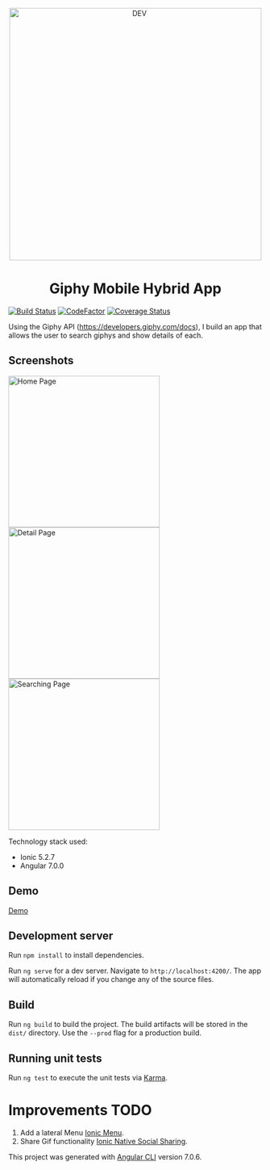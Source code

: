 <div align="center">
  <br>
  <img alt="DEV" src="https://blog.phonehouse.es/wp-content/uploads/2018/01/giphy-1-1.gif" width="500px">
  <h1>Giphy Mobile Hybrid App</h1>
</div>

[![Build Status](https://travis-ci.com/anreig/ionicgiphy.svg?branch=master)](https://travis-ci.com/anreig/ionicgiphy)
[![CodeFactor](https://www.codefactor.io/repository/github/anreig/ionicgiphy/badge)](https://www.codefactor.io/repository/github/anreig/ionicgiphy)
[![Coverage Status](https://coveralls.io/repos/github/anreig/ionicgiphy/badge.svg?branch=master)](https://coveralls.io/github/anreig/ionicgiphy?branch=coveralls)


Using the Giphy API (https://developers.giphy.com/docs), I build an app
that allows the user to search giphys and show details of each.


## Screenshots
<img src="https://i.ibb.co/8Mmq2gK/img1.png"  height="300px" alt="Home Page" border="0">
<img src="https://i.ibb.co/803B006/img2.png"  height="300px" alt="Detail Page" border="0">
<img src="https://i.ibb.co/nPyHJnx/img3.png" height="300px" alt="Searching Page" border="0">

Technology stack used:
  - Ionic 5.2.7
  - Angular 7.0.0

## Demo

[Demo](https://anreig.github.io/ionicgiphy/)

## Development server
Run `npm install` to install dependencies.

Run `ng serve` for a dev server. Navigate to `http://localhost:4200/`. The app will automatically reload if you change any of the source files.

## Build

Run `ng build` to build the project. The build artifacts will be stored in the `dist/` directory. Use the `--prod` flag for a production build.

## Running unit tests

Run `ng test` to execute the unit tests via [Karma](https://karma-runner.github.io).


# Improvements TODO

1. Add a lateral Menu [Ionic Menu](https://ionicframework.com/docs/api/menu).
2. Share Gif functionality [Ionic Native Social Sharing](https://ionicframework.com/docs/native/social-sharing).


This project was generated with [Angular CLI](https://github.com/angular/angular-cli) version 7.0.6.
